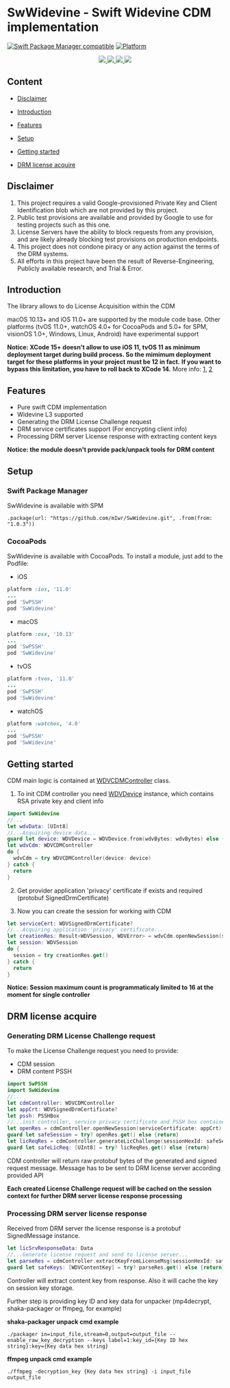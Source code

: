 # SwWidevine - Swift Widevine CDM implementation

[![Swift Package Manager compatible](https://img.shields.io/badge/SPM-compatible-brightgreen.svg?style=flat&colorA=28a745&&colorB=4E4E4E)](https://github.com/apple/swift-package-manager)
[![Platform](https://img.shields.io/badge/Platforms-iOS%20%7C%20Android%20%7CmacOS%20%7C%20tvOS%20%7C%20Linux-4E4E4E.svg?colorA=28a745)](#Setup)


<p align="center">
    <a href="https://github.com/apple/swift">
        <img src="https://img.shields.io/badge/language-swift-orange.svg">
    </a>
    <a href="http://cocoapods.org/pods/SwWidevine">
        <img src="https://img.shields.io/cocoapods/v/SwWidevine.svg?style=flat">
    </a>
    <a href="http://cocoapods.org/pods/SwWidevine">
        <img src="https://img.shields.io/cocoapods/p/SwWidevine.svg?style=flat">
    </a>
    <a href="./LICENSE">
        <img src="https://img.shields.io/cocoapods/l/SwWidevine.svg?style=flat">
    </a>
</p>

## Content

- [Disclaimer](#Disclaimer)

- [Introduction](#Introduction)

- [Features](#Features)

- [Setup](#Setup)

- [Getting started](#Getting-started)

- [DRM license acquire](#DRM-license-acquire)

## Disclaimer

1. This project requires a valid Google-provisioned Private Key and Client Identification blob which are not
   provided by this project.
2. Public test provisions are available and provided by Google to use for testing projects such as this one.
3. License Servers have the ability to block requests from any provision, and are likely already blocking test
   provisions on production endpoints.
4. This project does not condone piracy or any action against the terms of the DRM systems.
5. All efforts in this project have been the result of Reverse-Engineering, Publicly available research, and Trial
   & Error.

## Introduction

The library allows to do License Acquisition within the CDM

macOS 10.13+ and iOS 11.0+ are supported by the module code base. Other platforms (tvOS 11.0+, watchOS 4.0+ for CocoaPods and 5.0+ for SPM, visionOS 1.0+, Windows, Linux, Android) have experimental support

**Notice: XCode 15+ doesn't allow to use iOS 11, tvOS 11 as minimum deployment target during build process. So the mimimum deployment target for these platforms in your project must be 12 in fact.**
**If you want to bypass this limitation, you have to roll back to XCode 14.** More info: [1](https://github.com/Alamofire/Alamofire/pull/3823), [2](https://github.com/realm/realm-swift/issues/8368#issuecomment-1737604011)

## Features

- Pure swift CDM implementation
- Widevine L3 supported
- Generating the DRM License Challenge request
- DRM service certificates support (For encrypting client info)
- Processing DRM server License response with extracting content keys

**Notice: the module doesn't provide pack/unpack tools for DRM content**

## Setup

### Swift Package Manager

SwWidevine is available with SPM

```
.package(url: "https://github.com/mIwr/SwWidevine.git", .from(from: "1.0.3"))
```

### CocoaPods

SwWidevine is available with CocoaPods. To install a module, just add to the Podfile:

- iOS
```ruby
platform :ios, '11.0'
...
pod 'SwPSSH'
pod 'SwWidevine'
```

- macOS
```ruby
platform :osx, '10.13'
...
pod 'SwPSSH'
pod 'SwWidevine'
```

- tvOS
```ruby
platform :tvos, '11.0'
...
pod 'SwPSSH'
pod 'SwWidevine'
```

- watchOS
```ruby
platform :watchos, '4.0'
...
pod 'SwPSSH'
pod 'SwWidevine'
```

## Getting started

CDM main logic is contained at [WDVCDMController](./Sources/SwWidevine/WDVCDMController.swift) class.

1. To init CDM controller you need [WDVDevice](./Sources/SwWidevine/Model/Device/WDVDevice.swift) instance, which contains RSA private key and client info
```swift
import SwWidevine
//...
let wdvData: [UInt8]
//...Acquiring device data...
guard let device: WDVDevice = WDVDevice.from(wdvBytes: wdvBytes) else {return}
let wdvCdm: WDVCDMController
do {
  wdvCdm = try WDVCDMController(device: device)
} catch {
  return
}
```

2. Get provider application 'privacy' certificate if exists and required (protobuf SignedDrmCertificate) 

3. Now you can create the session for working with CDM
```swift
let serviceCert: WDVSignedDrmCertificate?
//...Acquiring application 'privacy' certificate...
let creationRes: Result<WDVSession, WDVError> = wdvCdm.openNewSession(serviceCertificate: serviceCert)
let session: WDVSession
do {
  session = try creationRes.get()
} catch {
  return
}
```

**Notice: Session maximum count is programmaticaly limited to 16 at the moment for single controller**

## DRM license acquire

### Generating DRM License Challenge request

To make the License Challenge request you need to provide:

- CDM session
- DRM content PSSH

```swift
import SwPSSH
import SwWidevine
//...
let cdmController: WDVCDMController
let appCrt: WDVSignedDrmCertificate?
let pssh: PSSHBox
//...init controller, service privacy certificate and PSSH box container...
let openRes = cdmController.openNewSession(serviceCertificate: appCrt)
guard let safeSession = try? openRes.get() else {return}
let licReqRes = cdmController.generateLicChallenge(sessionHexId: safeSession.hexId, pssh: pssh, licenseType: .streaming, privacyMode: true)
guard let safeLicReq: [UInt8] = try? licReqRes.get() else {return}
```

CDM controller will return raw protobuf bytes of the generated and signed request message. Message has to be sent to DRM license server according provided API
 
**Each created License Challenge request will be cached on the session context for further DRM server license response processing**
 
### Processing DRM server license response

Received from DRM server the license response is a protobuf SignedMessage instance. 
```swift
let licSrvResponseData: Data
//...Generate license request and send to license server...
let parseRes = cdmController.extractKeyFromLicenseMsg(sessionHexId: safeSession.hexId, licSrvResponse: data)
guard let safeKeys: [WDVContentKey] = try? parseRes.get() else {return}
```
Controller will extract content key from response. Also it will cache the key on session key storage.

Further step is providing key ID and key data for unpacker (mp4decrypt, shaka-packager or ffmpeg, for example)

**shaka-packager unpack cmd example**
```
./packager in=input_file,stream=0,output=output_file --enable_raw_key_decryption --keys label=1:key_id={Key ID hex string}:key={Key data hex string}
```

**ffmpeg unpack cmd example**
```
./ffmpeg -decryption_key {Key data hex string} -i input_file output_file
```
